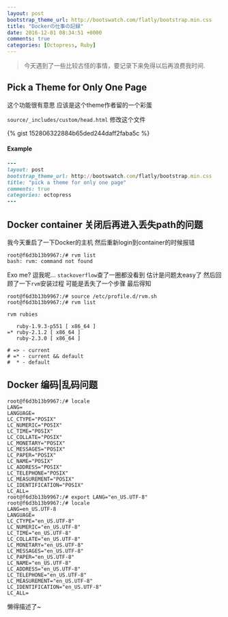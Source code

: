 ```yaml
---
layout: post
bootstrap_theme_url: http://bootswatch.com/flatly/bootstrap.min.css
title: "Dockerの仕事の記録"
date: 2016-12-01 08:34:51 +0000
comments: true
categories: [Octopress, Ruby]
---
```


>今天遇到了一些比较古怪的事情，要记录下来免得以后再浪费我时间.

## Pick a Theme for Only One Page 
这个功能很有意思 应该是这个theme作者留的一个彩蛋

`source/_includes/custom/head.html` 修改这个文件

{% gist 152806322884b65ded244daff2faba5c %}

#### Example 

``` ruby example front 
---
layout: post
bootstrap_theme_url: http://bootswatch.com/flatly/bootstrap.min.css
title: "pick a theme for only one page"
comments: true
categories: octopress
---
```
<!-- more -->
## Docker container 关闭后再进入丢失path的问题

我今天重启了一下Docker的主机 然后重新login到container的时候报错 

```
root@f6d3b13b9967:/# rvm list
bash: rvm: command not found
```

Exo me? 逗我呢... `stackoverflow`查了一圈都没看到 估计是问题太easy了 然后回顾了一下`rvm`安装过程 可能是丢失了一个步骤 最后得知

```
root@f6d3b13b9967:/# source /etc/profile.d/rvm.sh
root@f6d3b13b9967:/# rvm list

rvm rubies

   ruby-1.9.3-p551 [ x86_64 ]
=* ruby-2.1.2 [ x86_64 ]
   ruby-2.3.0 [ x86_64 ]

# => - current
# =* - current && default
#  * - default
```

## Docker 编码|乱码问题

```
root@f6d3b13b9967:/# locale
LANG=
LANGUAGE=
LC_CTYPE="POSIX"
LC_NUMERIC="POSIX"
LC_TIME="POSIX"
LC_COLLATE="POSIX"
LC_MONETARY="POSIX"
LC_MESSAGES="POSIX"
LC_PAPER="POSIX"
LC_NAME="POSIX"
LC_ADDRESS="POSIX"
LC_TELEPHONE="POSIX"
LC_MEASUREMENT="POSIX"
LC_IDENTIFICATION="POSIX"
LC_ALL=
root@f6d3b13b9967:/# export LANG="en_US.UTF-8"
root@f6d3b13b9967:/# locale
LANG=en_US.UTF-8
LANGUAGE=
LC_CTYPE="en_US.UTF-8"
LC_NUMERIC="en_US.UTF-8"
LC_TIME="en_US.UTF-8"
LC_COLLATE="en_US.UTF-8"
LC_MONETARY="en_US.UTF-8"
LC_MESSAGES="en_US.UTF-8"
LC_PAPER="en_US.UTF-8"
LC_NAME="en_US.UTF-8"
LC_ADDRESS="en_US.UTF-8"
LC_TELEPHONE="en_US.UTF-8"
LC_MEASUREMENT="en_US.UTF-8"
LC_IDENTIFICATION="en_US.UTF-8"
LC_ALL=
```

懒得描述了~
